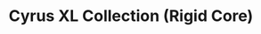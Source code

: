 ﻿---
layout: collection
title: "Cyrus XL Collection (Rigid Core)"
collection: "Cyrus XL"
subtype: "rigid-core"
---

